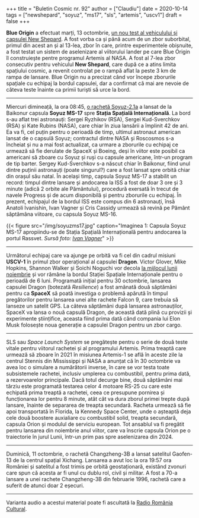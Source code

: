 +++
title = "Buletin Cosmic nr. 92"
author = ["Claudiu"]
date = 2020-10-14
tags = ["newshepard", "soyuz", "ms17", "sls", "artemis", "uscv1"]
draft = false
+++

**Blue Origin** a efectuat marți, 13 octombrie, [un nou test al vehiculului și capsulei New Shepard](https://www.blueorigin.com/news/new-shepard-mission-ns-13-launch-updates). A fost vorba ca și până acum de un zbor suborbital, primul din acest an și al 13-lea, zbor în care, printre experimentele obișnuite, a fost testat un sistem de aselenizare al viitorului lander pe care Blue Origin îl construiește pentre programul Artemis al NASA. A fost al 7-lea zbor consecutiv pentru vehiculul **New Shepard**, care după ce a atins limita spațiului cosmic, a revenit controlat pe o rampă aflat la peste 3 km de rampa de lansare. Blue Origin nu a precizat când vor începe zborurile spațiale cu echipaj la bordul capsulei, dar a confirmat că mai are nevoie de câteva teste înainte ca primii turiști să urce la bord.

---

Miercuri dimineață, la ora 08:45, [o rachetă Soyuz-2.1a](https://blogs.nasa.gov/spacestation/2020/10/14/expedition-64-crew-docks-to-station-to-begin-six-month-mission/) a lansat de la Baikonur capsula **Soyuz MS-17** spre **Stația Spațială Internațională**. La bord s-au aflat trei astronauți: Sergei Ryzhikov (RSA), Sergei Kud-Sverchkov (RSA) și Kate Rubins (NASA), care chiar în ziua lansării a împlinit 42 de ani. Ea va fi, cel puțin pentru o perioadă de timp, ultimul astronaut american lansat de o capsulă Soyuz; contractul dintre NASA și Roscosmos s-a încheiat și nu a mai fost actualizat, ca urmare a zborurile cu echipaj ce urmează să fie derulate de SpaceX și Boeing, deși în viitor este posibil ca americani să zboare cu Soyuz și ruși cu capsule americane, într-un program de tip barter. Sergey Kud-Sverchkov s-a născut chiar în Baikonur, fiind unul dintre puținii astronauți (poate singurul?) care a fost lansat spre orbită chiar din orașul său natal. În același timp, capsula Soyuz MS-17 a stabilit un record: timpul dintre lansare și andocarea la ISS a fost de doar 3 ore și 3 minute (adică 2 orbite ale Pământului), procedură exersată în trecut de navele Progress și de acum disponibilă și pentru zborurile cu echipaj. În prezent, echipajul de la bordul ISS este compus din 6 astronauți, însă Anatoli Ivanishin, Ivan Vagner și Cris Cassidy urmează să revină pe Pământ săptămâna viitoare, cu capsula Soyuz MS-16.

{{< figure src="/img/soyuzms17.jpg" caption="Imaginea 1: Capsula Soyuz MS-17 apropiindu-se de Stația Spațială Internațională pentru andocarea la portul Rassvet. _Sursă foto: [Ivan Vagner](https://twitter.com/ivan%5Fmks63/status/1316317101125230592)_" >}}

---

Următorul echipaj care va ajunge pe orbită va fi cel din cadrul misiuni **USCV-1** în primul zbor operațional al capsulei **Dragon**. Victor Glover, Mike Hopkins, Shannon Walker și Soichi Noguchi vor decola [la mijlocul lunii noiembrie](https://blogs.nasa.gov/commercialcrew/2020/10/10/nasa-spacex-crew-1-launch-update/) și vor rămâne la bordul Stației Spațiale Internaționale pentru o perioadă de 6 luni. Programată inițial pentru 30 octombrie, lansarea capsulei Dragon (botezată _Resilience_) a fost amânată două săptămâni pentru ca **SpaceX** să poată investiga o problemă apărută în timpul pregătorilor pentru lansarea unei alte rachete Falcon 9, care trebuia să lanseze un satelit GPS. La câteva săptămâni după lansarea astronauților, SpaceX va lansa o nouă capsulă Dragon, de această dată plină cu provizii și experimente științifice, aceasta fiind prima dată când compania lui Elon Musk folosește noua generație a capsulei Dragon pentru un zbor cargo.

---

SLS sau _Space Launch System_ se pregătește pentru o serie de două teste vitale pentru viitorul rachetei și al programului Artemis. Prima treaptă care urmează să zboare în 2021 în misiunea Artemis-1 se află în aceste zile la centrul Stennis din Mississippi și NASA a anunțat că în 30 octombrie va avea loc o simulare a numărătorii inverse, în care se vor testa toate subsistemele rachetei, inclusiv umplerea cu combustibil, pentru prima dată, a rezervoarelor principale. Dacă totul decurge bine, două săptămâni mai târziu este programată testarea celor 4 motoare RS-25 cu care este echipată prima treaptă a rachetei, ceea ce presupune pornirea și funcționarea lor pentru 8 minute, atât cât va dura zborul primei trepte după lansare, înainte de separarea de treapta secundară. Racheta urmează să fie apoi transportată în Florida, la Kennedy Space Center, unde o așteaptă deja cele două boostere auxialiare cu combustibil solid, treapta secundară, capsula Orion și modulul de serviciu european. Tot ansablul va fi pregătit pentru lansarea din noiembrie anul viitor, care va înscrie capsula Orion pe o traiectorie în jurul Lunii, într-un prim pas spre aselenizarea din 2024.

---

Duminică, 11 octombrie, o rachetă Changzheng-3B a lansat satelitul Gaofen-13 de la centrul spațial Xichang. Lansarea a avut loc la ora 19:57 ora României și satelitul a fost trimis pe orbită geostaționară, existând zvonuri care spun că acesta ar fi unul cu dublu rol, civil și militar. A fost a 70-a lansare a unei rachete Changzheng-3B din februarie 1996, rachetă care a suferit de atunci doar 2 eșecuri.

---

Varianta audio a acestui material poate fi ascultată la [Radio România Cultural](https://radioromaniacultural.ro/buletin-cosmic-nr-92/).
